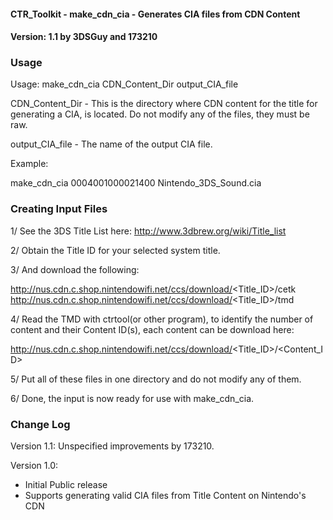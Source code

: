 #### CTR_Toolkit - make_cdn_cia - Generates CIA files from CDN Content ####
#### Version: 1.1 by 3DSGuy and 173210 ####

### Usage ###

Usage: make_cdn_cia CDN_Content_Dir output_CIA_file

CDN_Content_Dir - This is the directory where CDN content for the title for generating a CIA, is located. Do not modify any of the files, they must be raw.

output_CIA_file - The name of the output CIA file.

Example:

make_cdn_cia 0004001000021400 Nintendo_3DS_Sound.cia

### Creating Input Files ###

1/ See the 3DS Title List here: http://www.3dbrew.org/wiki/Title_list

2/ Obtain the Title ID for your selected system title.

3/ And download the following:

http://nus.cdn.c.shop.nintendowifi.net/ccs/download/<Title_ID>/cetk
http://nus.cdn.c.shop.nintendowifi.net/ccs/download/<Title_ID>/tmd

4/ Read the TMD with ctrtool(or other program), to identify the number of content and their Content ID(s), each content can be download here:

http://nus.cdn.c.shop.nintendowifi.net/ccs/download/<Title_ID>/<Content_ID>

5/ Put all of these files in one directory and do not modify any of them.

6/ Done, the input is now ready for use with make_cdn_cia.

### Change Log ###

Version 1.1:
Unspecified improvements by 173210.

Version 1.0:
* Initial Public release
* Supports generating valid CIA files from Title Content on Nintendo's CDN
